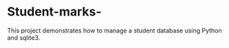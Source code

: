 # Student-marks-
This project demonstrates how to manage a student database using Python and sqlite3.
